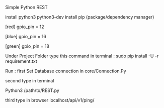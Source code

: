 Simple Python REST

install python3 python3-dev
install pip (package/dependency manager)

[red]
gpio_pin = 12

[blue]
gpio_pin = 16

[green]
gpio_pin = 18

Under Project Folder
type this command in terminal :
sudo pip install -U -r requirement.txt

Run :
first Set Database connection in core/Connection.Py

second
type in terminal

Python3 /path/to/REST.py

third type in browser
localhost/api/v1/ping/


